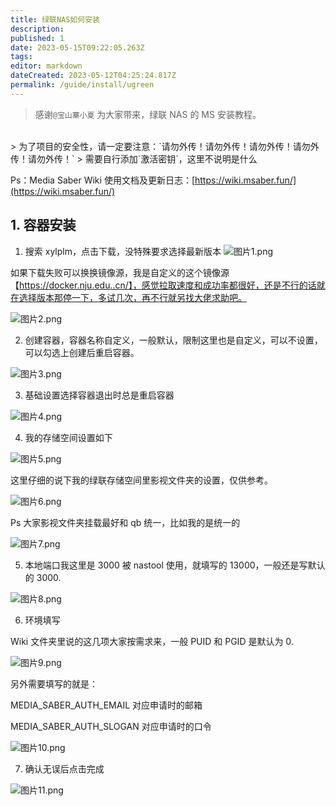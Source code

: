 ```yaml
---
title: 绿联NAS如何安装
description:
published: 1
date: 2023-05-15T09:22:05.263Z
tags:
editor: markdown
dateCreated: 2023-05-12T04:25:24.817Z
permalink: /guide/install/ugreen
---
```


> 感谢`@宝山寨小夏` 为大家带来，绿联 NAS 的 MS 安装教程。

<br>
> 为了项目的安全性，请一定要注意：`请勿外传！请勿外传！请勿外传！请勿外传！请勿外传！`
> 需要自行添加`激活密钥`，这里不说明是什么
<br>

Ps：Media Saber Wiki 使用文档及更新日志：[https://wiki.msaber.fun/](https://wiki.msaber.fun/)

## 1. 容器安装

1. 搜索 xylplm，点击下载，没特殊要求选择最新版本
   ![图片1.png](./ugreen_images/1.png)

如果下载失败可以换换镜像源，我是自定义的这个镜像源【https://docker.nju.edu..cn/】，感觉拉取速度和成功率都很好，还是不行的话就在选择版本那停一下，多试几次，再不行就另找大佬求助吧。

![图片2.png](./ugreen_images/2.png)

2. 创建容器，容器名称自定义，一般默认，限制这里也是自定义，可以不设置，可以勾选上创建后重启容器。

![图片3.png](./ugreen_images/3.png)

3. 基础设置选择容器退出时总是重启容器

![图片4.png](./ugreen_images/4.png)

4. 我的存储空间设置如下

![图片5.png](./ugreen_images/5.png)

这里仔细的说下我的绿联存储空间里影视文件夹的设置，仅供参考。

![图片6.png](./ugreen_images/6.png)

Ps 大家影视文件夹挂载最好和 qb 统一，比如我的是统一的

![图片7.png](./ugreen_images/7.png)

5. 本地端口我这里是 3000 被 nastool 使用，就填写的 13000，一般还是写默认的 3000.

![图片8.png](./ugreen_images/8.png)

6. 环境填写

Wiki 文件夹里说的这几项大家按需求来，一般 PUID 和 PGID 是默认为 0.

![图片9.png](./ugreen_images/9.png)

另外需要填写的就是：

MEDIA_SABER_AUTH_EMAIL 对应申请时的邮箱

MEDIA_SABER_AUTH_SLOGAN 对应申请时的口令

![图片10.png](./ugreen_images/10.png)

7. 确认无误后点击完成

![图片11.png](./ugreen_images/11.png)
